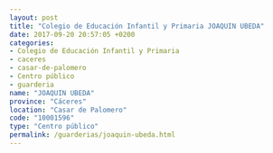 ```yaml
---
layout: post
title: "Colegio de Educación Infantil y Primaria JOAQUIN UBEDA"
date: 2017-09-20 20:57:05 +0200
categories:
- Colegio de Educación Infantil y Primaria
- caceres
- casar-de-palomero
- Centro público
- guarderia
name: "JOAQUIN UBEDA"
province: "Cáceres"
location: "Casar de Palomero"
code: "10001596"
type: "Centro público"
permalink: /guarderias/joaquin-ubeda.html
---
```

